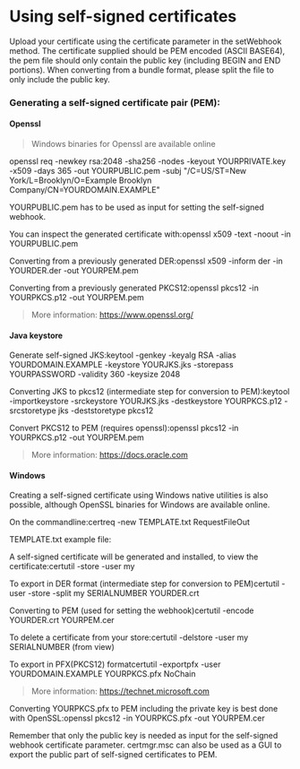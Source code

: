 # Using self-signed certificates

Upload your certificate using the certificate parameter in the setWebhook method. The certificate supplied should be PEM encoded (ASCII BASE64), the pem file should only contain the public key (including BEGIN and END portions). When converting from a bundle format, please split the file to only include the public key.

### Generating a self-signed certificate pair (PEM):

#### Openssl

> Windows binaries for Openssl are available online

openssl req -newkey rsa:2048 -sha256 -nodes -keyout YOURPRIVATE.key -x509 -days 365 -out YOURPUBLIC.pem -subj "/C=US/ST=New York/L=Brooklyn/O=Example Brooklyn Company/CN=YOURDOMAIN.EXAMPLE"

YOURPUBLIC.pem has to be used as input for setting the self-signed webhook.

You can inspect the generated certificate with:openssl x509 -text -noout -in YOURPUBLIC.pem

Converting from a previously generated DER:openssl x509 -inform der -in YOURDER.der -out YOURPEM.pem

Converting from a previously generated PKCS12:openssl pkcs12 -in YOURPKCS.p12 -out YOURPEM.pem

> More information: https://www.openssl.org/

#### Java keystore

Generate self-signed JKS:keytool -genkey -keyalg RSA -alias YOURDOMAIN.EXAMPLE -keystore YOURJKS.jks -storepass YOURPASSWORD -validity 360 -keysize 2048

Converting JKS to pkcs12 (intermediate step for conversion to PEM):keytool -importkeystore -srckeystore YOURJKS.jks -destkeystore YOURPKCS.p12 -srcstoretype jks -deststoretype pkcs12

Convert PKCS12 to PEM (requires openssl):openssl pkcs12 -in YOURPKCS.p12 -out YOURPEM.pem

> More information: https://docs.oracle.com

#### Windows

Creating a self-signed certificate using Windows native utilities is also possible, although OpenSSL binaries for Windows are available online.

On the commandline:certreq -new TEMPLATE.txt RequestFileOut

TEMPLATE.txt example file:

A self-signed certificate will be generated and installed, to view the certificate:certutil -store -user my

To export in DER format (intermediate step for conversion to PEM)certutil -user -store -split my SERIALNUMBER YOURDER.crt

Converting to PEM (used for setting the webhook)certutil -encode YOURDER.crt YOURPEM.cer

To delete a certificate from your store:certutil -delstore -user my SERIALNUMBER (from view)

To export in PFX(PKCS12) formatcertutil -exportpfx -user YOURDOMAIN.EXAMPLE YOURPKCS.pfx NoChain

> More information: https://technet.microsoft.com

Converting YOURPKCS.pfx to PEM including the private key is best done with OpenSSL:openssl pkcs12 -in YOURPKCS.pfx -out YOURPEM.cer

Remember that only the public key is needed as input for the self-signed webhook certificate parameter. certmgr.msc can also be used as a GUI to export the public part of self-signed certificates to PEM.

